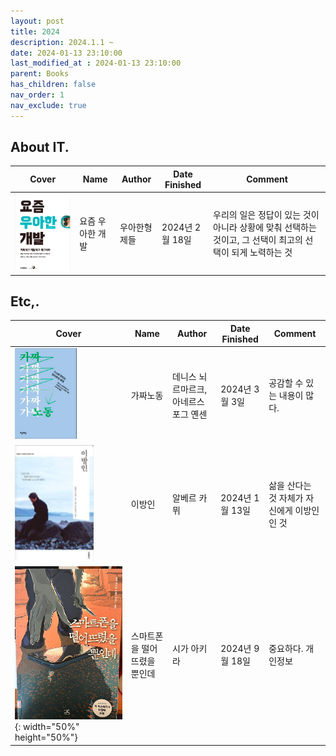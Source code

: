 ```yaml
---
layout: post
title: 2024
description: 2024.1.1 ~
date: 2024-01-13 23:10:00
last_modified_at : 2024-01-13 23:10:00
parent: Books
has_children: false
nav_order: 1
nav_exclude: true
---
```



## About IT.

| **Cover**  | **Name**        | **Author**    | **Date Finished** | **Comment** |
|--------------|--------------|---------------|----------------|----------------------------------|
| ![thewoowahantech.gif](./img/thewoowahantech.png)                | 요즘 우아한 개발             | 우아한형제들             | 2024년 2월 18일       | 우리의 일은 정답이 있는 것이 아니라 상황에 맞춰 선택하는 것이고, 그 선택이 최고의 선택이 되게 노력하는 것  |


## Etc,.

| **Cover**  | **Name**        | **Author**    | **Date Finished** | **Comment** |
|--------------|--------------|---------------|----------------|----------------------------------|
| ![pseudoarbejde.gif](./img/pseudoarbejde.png)                | 가짜노동             | 데니스 뇌르마르크,아네르스 포그 옌센             | 2024년 3월 3일       | 공감할 수 있는 내용이 많다.  |
| ![thestranger.gif](./img/thestranger.png)                | 이방인             | 알베르 카뮈             | 2024년 1월 13일       | 삶을 산다는 것 자체가 자신에게 이방인인 것  |
| ![drop_smp.jpeg](./img/drop_smp.jpeg){: width="50%" height="50%"}                 | 스마트폰을 떨어뜨렸을 뿐인데             | 시가 아키라             | 2024년 9월 18일       | 중요하다. 개인정보 |

                            
